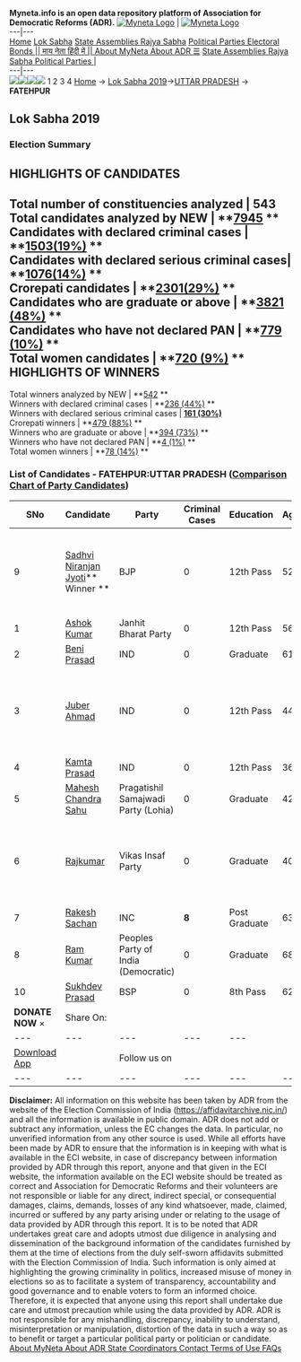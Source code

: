 **Myneta.info is an open data repository platform of Association for Democratic Reforms (ADR).**
[![Myneta Logo](https://www.myneta.info/lib/img/myneta-logo.png)](https://www.myneta.info/) | [![Myneta Logo](https://www.myneta.info/lib/img/adr-logo.png)](https://adrindia.org)  
---|---  
[Home](https://www.myneta.info/) [Lok Sabha](https://www.myneta.info/#ls "Lok Sabha") [ State Assemblies ](https://www.myneta.info/#sa "State Assemblies") [Rajya Sabha](https://www.myneta.info/#rs "Rajya Sabha") [Political Parties ](https://www.myneta.info/party "Political Parties") [ Electoral Bonds ](https://www.myneta.info/electoral_bonds "Electoral Bonds") [ || माय नेता हिंदी में || ](https://translate.google.co.in/translate?prev=hp&hl=en&js=y&u=www.myneta.info&sl=en&tl=hi&history_state0=) [ About MyNeta ](https://adrindia.org/content/about-myneta) [ About ADR ](https://adrindia.org/about-adr/who-we-are) [☰](javascript:void\(0\))
[ State Assemblies ](https://www.myneta.info/#sa "State Assemblies") [ Rajya Sabha ](https://www.myneta.info/#rs "Rajya Sabha") [ Political Parties ](https://www.myneta.info/party "Political Parties")
|   
---|---  
![](https://www.myneta.info/lib/img/banner/banner-1.png)![](https://www.myneta.info/lib/img/banner/banner-2.png)![](https://www.myneta.info/lib/img/banner/banner-3.png)![](https://www.myneta.info/lib/img/banner/banner-4.png)
1  2  3  4 
[Home](https://www.myneta.info/) → [Lok Sabha 2019](https://www.myneta.info/LokSabha2019/)→[UTTAR PRADESH](https://www.myneta.info/LokSabha2019/index.php?action=show_constituencies&state_id=57) → **FATEHPUR**
### 
## Lok Sabha 2019
###  Election Summary 
HIGHLIGHTS OF CANDIDATES  
---  
Total number of constituencies analyzed |  543   
Total candidates analyzed by NEW | **[7945](https://www.myneta.info/LokSabha2019/index.php?action=summary&subAction=candidates_analyzed&sort=candidate#summary) **  
Candidates with declared criminal cases | **[1503(19%)](https://www.myneta.info/LokSabha2019/index.php?action=summary&subAction=crime&sort=candidate#summary) **  
Candidates with declared serious criminal cases| **[1076(14%)](https://www.myneta.info/LokSabha2019/index.php?action=summary&subAction=serious_crime&sort=candidate#summary) **  
Crorepati candidates | **[2301(29%)](https://www.myneta.info/LokSabha2019/index.php?action=summary&subAction=crorepati&sort=candidate#summary) **  
Candidates who are graduate or above | **[3821 (48%)](https://www.myneta.info/LokSabha2019/index.php?action=summary&subAction=education&sort=candidate#summary) **  
Candidates who have not declared PAN | **[779 (10%)](https://www.myneta.info/LokSabha2019/index.php?action=summary&subAction=without_pan&sort=candidate#summary) **  
Total women candidates | **[720 (9%)](https://www.myneta.info/LokSabha2019/index.php?action=summary&subAction=women_candidate&sort=candidate#summary) **  
HIGHLIGHTS OF WINNERS  
---  
Total winners analyzed by NEW | **[542](https://www.myneta.info/LokSabha2019/index.php?action=summary&subAction=winner_analyzed&sort=candidate#summary) **  
Winners with declared criminal cases | **[236 (44%)](https://www.myneta.info/LokSabha2019/index.php?action=summary&subAction=winner_crime&sort=candidate#summary) **  
Winners with declared serious criminal cases | **[161 (30%)](https://www.myneta.info/LokSabha2019/index.php?action=summary&subAction=winner_serious_crime&sort=candidate#summary)**  
Crorepati winners | **[479 (88%)](https://www.myneta.info/LokSabha2019/index.php?action=summary&subAction=winner_crorepati&sort=candidate#summary) **  
Winners who are graduate or above | **[394 (73%)](https://www.myneta.info/LokSabha2019/index.php?action=summary&subAction=winner_education&sort=candidate#summary) **  
Winners who have not declared PAN | **[4 (1%)](https://www.myneta.info/LokSabha2019/index.php?action=summary&subAction=winner_without_pan&sort=candidate#summary) **  
Total women winners | **[78 (14%)](https://www.myneta.info/LokSabha2019/index.php?action=summary&subAction=winner_women&sort=candidate#summary) **  
### List of Candidates - FATEHPUR:UTTAR PRADESH ([Comparison Chart of Party Candidates](https://www.myneta.info/LokSabha2019/comparisonchart.php?constituency_id=917))
SNo | Candidate| Party| Criminal Cases| Education| Age| Total Assets| Liabilities  
---|---|---|---|---|---|---|---  
9  | [Sadhvi Niranjan Jyoti](https://www.myneta.info/LokSabha2019/candidate.php?candidate_id=11053)** Winner ** | BJP | 0 | 12th Pass| 52 | ![](https://myneta.info/image_v2.php?myneta_folder=LokSabha2019&candidate_id=11053&col=ta) | ![](https://myneta.info/image_v2.php?myneta_folder=LokSabha2019&candidate_id=11053&col=lia)  
1  | [Ashok Kumar](https://www.myneta.info/LokSabha2019/candidate.php?candidate_id=11843) | Janhit Bharat Party | 0 | 12th Pass| 56 | Rs 32,73,573 ~ 32 Lacs+ | Rs 0 ~   
2  | [Beni Prasad](https://www.myneta.info/LokSabha2019/candidate.php?candidate_id=11431) | IND | 0 | Graduate| 61 | Rs 3,00,000 ~ 3 Lacs+ | Rs 0 ~   
3  | [Juber Ahmad](https://www.myneta.info/LokSabha2019/candidate.php?candidate_id=11437) | IND | 0 | 12th Pass| 44 | ![](https://myneta.info/image_v2.php?myneta_folder=LokSabha2019&candidate_id=11437&col=ta) | ![](https://myneta.info/image_v2.php?myneta_folder=LokSabha2019&candidate_id=11437&col=lia)  
4  | [Kamta Prasad](https://www.myneta.info/LokSabha2019/candidate.php?candidate_id=11055) | IND | 0 | 12th Pass| 36 | Rs 2,38,000 ~ 2 Lacs+ | Rs 0 ~   
5  | [Mahesh Chandra Sahu](https://www.myneta.info/LokSabha2019/candidate.php?candidate_id=11432) | Pragatishil Samajwadi Party (Lohia) | 0 | Graduate| 42 | Rs 3,00,86,078 ~ 3 Crore+ | Rs 1,11,91,125 ~ 1 Crore+  
6  | [Rajkumar](https://www.myneta.info/LokSabha2019/candidate.php?candidate_id=11054) | Vikas Insaf Party | 0 | Graduate| 40 | ![](https://myneta.info/image_v2.php?myneta_folder=LokSabha2019&candidate_id=11054&col=ta) | ![](https://myneta.info/image_v2.php?myneta_folder=LokSabha2019&candidate_id=11054&col=lia)  
7  | [Rakesh Sachan](https://www.myneta.info/LokSabha2019/candidate.php?candidate_id=11845) | INC | **8** | Post Graduate| 63 | Rs 35,06,70,770 ~ 35 Crore+ | Rs 6,77,94,880 ~ 6 Crore+  
8  | [Ram Kumar](https://www.myneta.info/LokSabha2019/candidate.php?candidate_id=11846) | Peoples Party of India (Democratic) | 0 | Graduate| 68 | Rs 35,86,000 ~ 35 Lacs+ | Rs 3,87,000 ~ 3 Lacs+  
10  | [Sukhdev Prasad](https://www.myneta.info/LokSabha2019/candidate.php?candidate_id=11436) | BSP | 0 | 8th Pass| 62 | Rs 7,45,44,921 ~ 7 Crore+ | Rs 45,00,729 ~ 45 Lacs+  
|  **DONATE NOW** × |  Share On:  | [](https://api.whatsapp.com/send?text=https%3A%2F%2Fmyneta.info%2Fpunjab2022%2Findex.php%3Faction%3Dshow_constituencies%26state_id%3D19) | [](https://www.facebook.com/sharer/sharer.php?u=https%3A%2F%2Fmyneta.info%2Fpunjab2022%2Findex.php%3Faction%3Dshow_constituencies%26state_id%3D19) | [](https://twitter.com/share?url=https%3A%2F%2Fmyneta.info%2Fpunjab2022%2Findex.php%3Faction%3Dshow_constituencies%26state_id%3D19)  
---|---|---|---|---  
| [ Download App ](https://play.google.com/store/apps/details?id=com.webrosoft.myneta1&pcampaignid=pcampaignidMKT-Other-global-all-co-prtnr-py-PartBadge-Mar2515-1) | [](https://play.google.com/store/apps/details?id=com.webrosoft.myneta1&pcampaignid=pcampaignidMKT-Other-global-all-co-prtnr-py-PartBadge-Mar2515-1) |  Follow us on  | [](https://www.facebook.com/adrindia.org/) | [](https://twitter.com/adrspeaks) | [](https://groups.google.com/g/national-election-watch?hl=en&pli=1) | [](https://www.instagram.com/adrspeaks/) | [](https://www.youtube.com/user/adrspeaks) | [](https://sharechat.com/profile/adrspeaks)  
---|---|---|---|---|---|---|---|---  
**Disclaimer:** All information on this website has been taken by ADR from the website of the Election Commission of India (https://affidavitarchive.nic.in/) and all the information is available in public domain. ADR does not add or subtract any information, unless the EC changes the data. In particular, no unverified information from any other source is used. While all efforts have been made by ADR to ensure that the information is in keeping with what is available in the ECI website, in case of discrepancy between information provided by ADR through this report, anyone and that given in the ECI website, the information available on the ECI website should be treated as correct and Association for Democratic Reforms and their volunteers are not responsible or liable for any direct, indirect special, or consequential damages, claims, demands, losses of any kind whatsoever, made, claimed, incurred or suffered by any party arising under or relating to the usage of data provided by ADR through this report. It is to be noted that ADR undertakes great care and adopts utmost due diligence in analysing and dissemination of the background information of the candidates furnished by them at the time of elections from the duly self-sworn affidavits submitted with the Election Commission of India. Such information is only aimed at highlighting the growing criminality in politics, increased misuse of money in elections so as to facilitate a system of transparency, accountability and good governance and to enable voters to form an informed choice. Therefore, it is expected that anyone using this report shall undertake due care and utmost precaution while using the data provided by ADR. ADR is not responsible for any mishandling, discrepancy, inability to understand, misinterpretation or manipulation, distortion of the data in such a way so as to benefit or target a particular political party or politician or candidate. 
[ About MyNeta ](https://adrindia.org/content/about-myneta) [ About ADR ](https://adrindia.org/about-adr/who-we-are) [ State Coordinators ](https://adrindia.org/about-adr/state-coordinators) [ Contact ](https://adrindia.org/contact-us) [ Terms of Use ](https://adrindia.org/content/adr-terms-use) [ FAQs ](https://adrindia.org/content/faqs)
